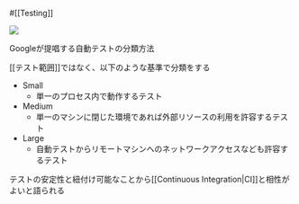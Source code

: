 #[[Testing]]

![](https://res.cloudinary.com/zenn/image/fetch/s--4oDfAf-w--/c_limit%2Cf_auto%2Cfl_progressive%2Cq_auto%2Cw_1200/https://storage.googleapis.com/zenn-user-upload/deployed-images/68b8e70b96209e9eae745199.png%3Fsha%3D3d061f485cc70dcd107b2e90035e8e2f36feda55)

Googleが提唱する自動テストの分類方法

[[テスト範囲]]ではなく、以下のような基準で分類をする

- Small
  - 単一のプロセス内で動作するテスト
- Medium
  - 単一のマシンに閉じた環境であれば外部リソースの利用を許容するテスト
- Large
  - 自動テストからリモートマシンへのネットワークアクセスなども許容するテスト  

テストの安定性と紐付け可能なことから[[Continuous Integration|CI]]と相性がよいと語られる